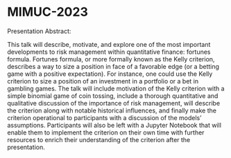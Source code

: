 # MIMUC-2023
Presentation Abstract:

This talk will describe, motivate, and explore one of the most important developments to risk management within quantitative finance: fortunes formula. Fortunes formula, or more formally known as the Kelly criterion, describes a way to size a position in face of a favorable edge (or a betting game with a positive expectation). For instance, one could use the Kelly criterion to size a position of an investment in a portfolio or a bet in gambling games. The talk will include motivation of the Kelly criterion with a simple binomial game of coin tossing, include a thorough quantitative and qualitative discussion of the importance of risk management, will describe the criterion along with notable historical influences, and finally make the criterion operational to participants with a discussion of the models’ assumptions. Participants will also be left with a Jupyter Notebook that will enable them to implement the criterion on their own time with further resources to enrich their understanding of the criterion after the presentation.
